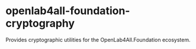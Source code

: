 # openlab4all-foundation-cryptography
Provides cryptographic utilities for the OpenLab4All.Foundation ecosystem.

